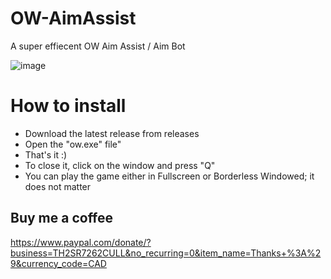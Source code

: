 # OW-AimAssist
 A super effiecent OW Aim Assist / Aim Bot

![image](https://user-images.githubusercontent.com/16229710/195044424-0bbd35b6-e1b1-4ec7-9ba9-9d9d0da377bb.png)

# How to install

* Download the latest release from releases
* Open the "ow.exe" file" 
* That's it :)
* To close it, click on the window and press "Q"
* You can play the game either in Fullscreen or Borderless Windowed; it does not matter

## Buy me a coffee
https://www.paypal.com/donate/?business=TH2SR7262CULL&no_recurring=0&item_name=Thanks+%3A%29&currency_code=CAD
